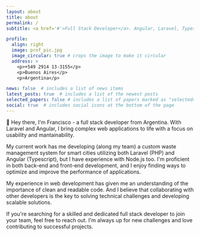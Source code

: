 ```yaml
---
layout: about
title: about
permalink: /
subtitle: <a href='#'>Full Stack Developer</a>. Angular, Laravel, Typescript.

profile:
  align: right
  image: prof_pic.jpg
  image_circular: true # crops the image to make it circular
  address: >
    <p>+549 2914 13-3155</p>
    <p>Buenos Aires</p>
    <p>Argentina</p>

news: false  # includes a list of news items
latest_posts: true  # includes a list of the newest posts
selected_papers: false # includes a list of papers marked as "selected={true}"
social: true  # includes social icons at the bottom of the page
---
```


👋 Hey there, I'm Francisco - a full stack developer from Argentina. With Laravel and Angular, I bring complex web applications to life with a focus on usability and mantainability.

My current work has me developing (along my team) a custom waste management system for smart cities utilizing both Laravel (PHP) and Angular (Typescript), but I have experience with Node.js too. I'm proficient in both back-end and front-end development, and I enjoy finding ways to optimize and improve the performance of applications.

My experience in web development has given me an understanding of the importance of clean and readable code. And I believe that collaborating with other developers is the key to solving technical challenges and developing scalable solutions.

If you're searching for a skilled and dedicated full stack developer to join your team, feel free to reach out. I'm always up for new challenges and love contributing to successful projects.
